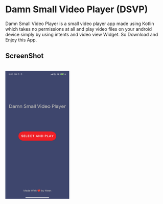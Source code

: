 # Damn Small Video Player (DSVP)
Damn Small Video Player is a small video player app made using Kotlin which takes no permissions at all and play video files on your android device simply by using intents and video view Widget. So Download and Enjoy this App.
<br/>
## ScreenShot
<br/>
<img src="screenshots/Screenshot1.jpg" width="200px" height="400px" alt="" />
